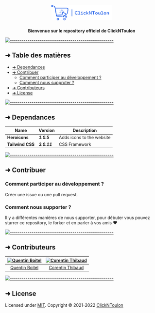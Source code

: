 <h1 align="center">
  <img src="https://raw.githubusercontent.com/ClickNToulon/clickntoulon/refonte-graphique/public/images/clickntoulon.svg?token=ANBFW6SAS7FYR2OWQLYP6RDBU7RSQ" alt="Logo" width="200" height="auto" />
</h1>
<p align="center">
  <b>Bienvenue sur le repository officiel de ClickNToulon</b><br>
</p>


[![-----------------------------------------------------](https://raw.githubusercontent.com/andreasbm/readme/master/assets/lines/water.png)](#table-of-contents)

## ➜ Table des matières

* [➜ Dependances](#-dependances)
* [➜ Contribuer](#-contribuer)
  * [Comment participer au développement ?](#comment-participer-au-developpement)
  * [Comment nous supproter ?](#comment-nous-supporter)
* [➜ Contributeurs](#-contributeurs)
* [➜ License](#-license)


[![-----------------------------------------------------](https://raw.githubusercontent.com/andreasbm/readme/master/assets/lines/water.png)](#-dependances)

## ➜ Dependances


| Name             | Version       | Description                 |
|------------------|---------------|-----------------------------|
| **Heroicons**    | **_1.0.5_**   | Adds icons to the website   |
| **Tailwind CSS** | **_3.0.11_**  | CSS Framework               |



[![-----------------------------------------------------](https://raw.githubusercontent.com/andreasbm/readme/master/assets/lines/water.png)](#-contribuer)

## ➜ Contribuer

### Comment participer au développement ?

Créer une issue ou une pull request.

### Comment nous supporter ?

Il y a différentes manières de nous supporter, pour débuter vous pouvez starrer ce repository, le forker et en parler à vos amis ❤️

[![-----------------------------------------------------](https://raw.githubusercontent.com/andreasbm/readme/master/assets/lines/water.png)](#-contributeurs)

## ➜ Contributeurs


| [<img alt="Quentin Boitel" src="https://avatars0.githubusercontent.com/u/54680442?v=4" width="100">](https://github.com/qbtl) | [<img alt="Corentin Thibaud" src="https://avatars.githubusercontent.com/u/74668473?v=4" width="100">](https://github.com/corentinthibaud) |
|:--------------------------------------------------:|:--------------------------------------------------:|
| [Quentin Boitel](https://github.com/qbtl)        | [Corentin Thibaud](https://github.com/corentinthibaud) |


[![-----------------------------------------------------](https://raw.githubusercontent.com/andreasbm/readme/master/assets/lines/water.png)](#license)

## ➜ License

Licensed under [MIT](https://opensource.org/licenses/MIT).
Copyright © 2021-2022 [ClickNToulon](https://clickntoulon.fr)
